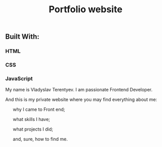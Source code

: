 <header align="center">
  <h1>Portfolio website</h1>
  </header>

<aside> 
  <h2>Built With: </h2> 
  <h3>HTML</h3>
  <h3>CSS</h3>
  <h3>JavaScript</h3>
</aside>

<main>
My name is Vladyslav Terentyev. I am passionate Frontend Developer.

And this is my private website where you may find everything about me:

<ul>why I came to Front end;</ul>
<ul>what skills I have;</ul>
<ul>what projects I did;</ul>
<ul>and, sure, how to find me.</ul>
</main>

